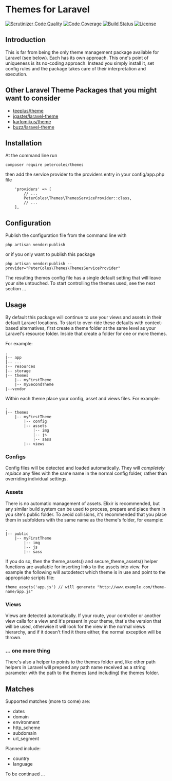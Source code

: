 # Themes for Laravel

[![Scrutinizer Code Quality](https://scrutinizer-ci.com/g/petercoles/Themes/badges/quality-score.png?b=master)](https://scrutinizer-ci.com/g/petercoles/Themes/?branch=master)
[![Code Coverage](https://scrutinizer-ci.com/g/petercoles/Themes/badges/coverage.png?b=master)](https://scrutinizer-ci.com/g/petercoles/Themes/?branch=master)
[![Build Status](https://scrutinizer-ci.com/g/petercoles/Themes/badges/build.png?b=master)](https://scrutinizer-ci.com/g/petercoles/Themes/build-status/master)
[![License](http://img.shields.io/:license-mit-blue.svg)](http://doge.mit-license.org)

## Introduction
This is far from being the only theme management package available for Laravel (see below). Each has its own approach. This one's point of uniqueness is its no-coding approach. Instead you simply install it, set config rules and the package takes care of their interpretation and execution.

## Other Laravel Theme Packages that you might want to consider
+ [teeplus/theme](https://packagist.org/packages/teepluss/theme)
+ [igaster/laravel-theme](https://packagist.org/packages/igaster/laravel-theme)
+ [karlomikus/theme](https://packagist.org/packages/karlomikus/theme)
+ [buzz/laravel-theme](https://packagist.org/packages/buzz/laravel-theme)

## Installation

At the command line run

```
composer require petercoles/themes
```

then add the service provider to the providers entry in your config/app.php file

```
    'providers' => [
        // ...
        PeterColes\Themes\ThemesServiceProvider::class,
        // ...
    ],
```

## Configuration

Publish the configuration file from the command line with

```
php artisan vendor:publish
```

or if you only want to publish this package

```
php artisan vendor:publish --provider="PeterColes\Themes\ThemesServiceProvider"
```

The resulting themes config file has a single default setting that will leave your site untouched. To start controlling the themes used, see the next section ...

## Usage

By default this package will continue to use your views and assets in their default Laravel locations. To start to over-ride these defaults with context-based alternatives, first create a theme folder at the same level as your Laravel's resource folder. Inside that create a folder for one or more themes.

For example:
```
.
|-- app
|-- ...
|-- resources
|-- storage
|-- themes
    |-- myFirstTheme
    |-- mySecondTheme
|--vendor
```
Within each theme place your config, asset and views files. For example:
```
.
|-- themes
    |-- myFirstTheme
        |-- config
        |-- assets
            |-- img
            |-- js
            |-- sass
        |-- views
```

### Configs

Config files will be detected and loaded automatically. They will _completely replace_ any files with the same name in the normal config folder, rather than overriding individual settings.

### Assets

There is no automatic management of assets. Elixir is recommended, but any similar build system can be used to process, prepare and place them in you site's public folder. To avoid collisions, it's recommended that you place them in subfolders with the same name as the theme's folder, for example:
```
.
|-- public
    |-- myFirstTheme
        |-- img
        |-- js
        |-- sass
```
If you do so, then the theme_assets() and secure_theme_assets() helper functions are available for inserting links to the assets into view. For example the following will autodetect which theme is in use and point to the appropriate scripts file:
```
theme_assets('app.js') // will generate "http://www.example.com/theme-name/app.js" 
```

### Views

Views are detected automatically. If your route, your controller or another view calls for a view and it's present in your theme, that's the version that will be used, otherwise it will look for the view in the normal views hierarchy, and if it doesn't find it there either, the normal exception will be thrown.

### ... one more thing

There's also a helper to points to the themes folder and, like other path helpers in Laravel will prepend any path name received as a string parameter with the path to the themes (and including) the themes folder.

## Matches

Supported matches (more to come) are:

+ dates
+ domain
+ environment
+ http_scheme
+ subdomain
+ url_segment

Planned include:

+ country
+ language

To be continued ...
